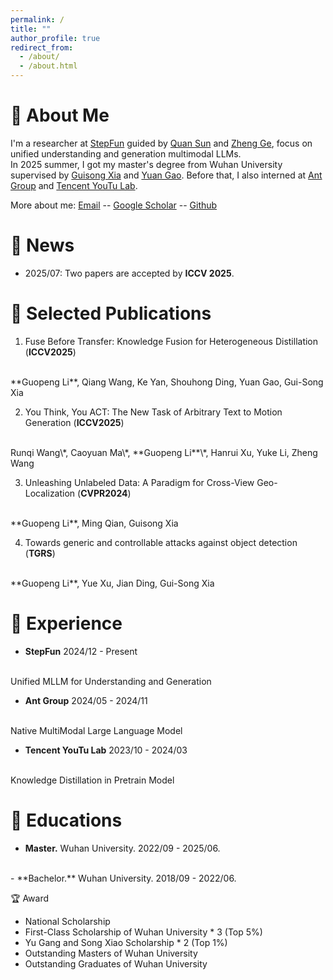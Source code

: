 ```yaml
---
permalink: /
title: ""
author_profile: true
redirect_from: 
  - /about/
  - /about.html
---
```

🤵 About Me
======

I'm a researcher at [StepFun](https://www.stepfun.com/) guided by [Quan Sun](https://scholar.google.com/citations?user=pVKiHdEAAAAJ&hl) and [Zheng Ge](https://scholar.google.com/citations?user=hJ-VrrIAAAAJ), focus on unified understanding and generation multimodal LLMs. 
<br>
In 2025 summer, I got my master's degree from Wuhan University supervised by [Guisong Xia](http://43.154.41.31/xia_En.html) and [Yuan Gao](https://yuan-gao.net/). Before that, I also interned at [Ant Group](https://www.antgroup.com/en) and [Tencent YouTu Lab](https://open.youtu.qq.com/#/open).

More about me: [Email](guopengli@whu.edu.cn) -- [Google Scholar](https://scholar.google.com/citations?user=ba1cv9cAAAAJ&hl) -- [Github](https://github.com/liguopeng0923)

🚀 News
======

- 2025/07: Two papers are accepted by **ICCV 2025**.

📑 Selected Publications
======
1. Fuse Before Transfer: Knowledge Fusion for Heterogeneous Distillation (**ICCV2025**)
<br>
   **Guopeng Li**, Qiang Wang, Ke Yan, Shouhong Ding, Yuan Gao, Gui-Song Xia 

2. You Think, You ACT: The New Task of Arbitrary Text to Motion Generation (**ICCV2025**)
<br>
   Runqi Wang\*, Caoyuan Ma\*, **Guopeng Li**\*, Hanrui Xu, Yuke Li, Zheng Wang

3. Unleashing Unlabeled Data: A Paradigm for Cross-View Geo-Localization (**CVPR2024**)
<br>
   **Guopeng Li**, Ming Qian, Guisong Xia
  
4. Towards generic and controllable attacks against object detection (**TGRS**)
<br>
   **Guopeng Li**, Yue Xu, Jian Ding, Gui-Song Xia

💼 Experience
======
- **StepFun** 2024/12 - Present
<br>
  Unified MLLM for Understanding and Generation

- **Ant Group** 2024/05 - 2024/11
<br>
  Native MultiModal Large Language Model

- **Tencent YouTu Lab** 2023/10 - 2024/03
<br>
  Knowledge Distillation in Pretrain Model

📖 Educations
======
- **Master.** Wuhan University. 2022/09 - 2025/06. 
<br>
- **Bachelor.** Wuhan University. 2018/09 - 2022/06. 

🏆 Award
- National Scholarship
- First-Class Scholarship of Wuhan University * 3 (Top 5%) 
- Yu Gang and Song Xiao Scholarship * 2 (Top 1%)
- Outstanding Masters of Wuhan University
- Outstanding Graduates of Wuhan University
